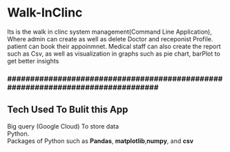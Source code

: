 # Walk-InClinc
Its is the walk in clinc system management(Command Line Application),
Where admin can create as well as delete Doctor and receponist Profile.
patient can book their appoinmnet. Medical staff can also create the report such as Csv, 
as well as visualization in graphs such as pie chart, barPlot to get better insights
<h3>################################################################################</h3>
<h2>Tech Used To Bulit this App</h2>
Big query (Google Cloud) To store data<br>
Python.<br>
Packages of Python such as <b>Pandas</b>, <b>matplotlib</b>,<b>numpy</b>, and <b>csv</b>
